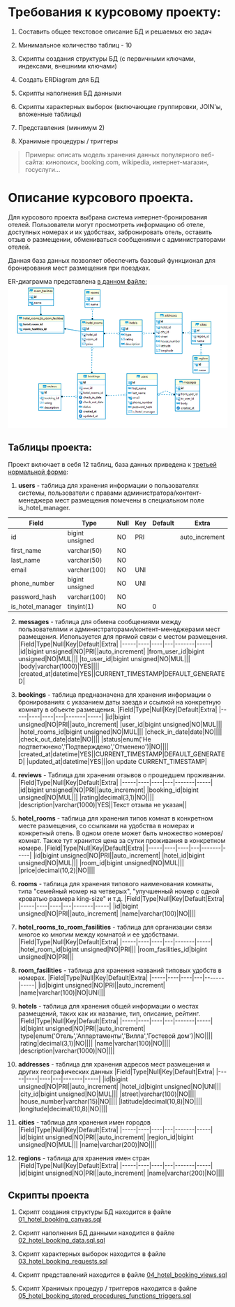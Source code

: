 # Требования к курсовому проекту:

1. Составить общее текстовое описание БД и решаемых ею задач

2. Минимальное количество таблиц - 10

3. Скрипты создания структуры БД (с первичными ключами, индексами, внешними ключами)

4. Создать ERDiagram для БД

5. Скрипты наполнения БД данными

6. Скрипты характерных выборок (включающие группировки, JOIN'ы, вложенные таблицы)

7. Представления (минимум 2)

8. Хранимые процедуры / триггеры

> Примеры: описать модель хранения данных популярного веб-сайта: кинопоиск, booking.com, wikipedia, интернет-магазин, госуслуги...

# Описание курсового проекта.

Для курсового проекта выбрана система интернет-бронирования отелей. Пользователи могут просмотреть информацию об отеле, доступных номерах и их удобствах, забронировать отель, оставить отзыв о размещении, обмениваться сообщениями с администраторами отелей.

Данная база данных позволяет обеспечить базовый функционал для бронирования мест размещения при поездках.

ER-диаграмма представлена [в данном файле: ](https://github.com/Roman-R2/MySQL_basic/blob/main/lesson%201z%20-%20Course%20work/ER_Diagram.png)
![ER диаграмма проекта](https://raw.githubusercontent.com/Roman-R2/MySQL_basic/main/lesson%201z%20-%20Course%20work/ER_Diagram.png)

## Таблицы проекта:

Проект включает в себя 12 таблиц, база данных приведена к [третьей нормальной форме](https://ru.wikipedia.org/wiki/%D0%9D%D0%BE%D1%80%D0%BC%D0%B0%D0%BB%D1%8C%D0%BD%D0%B0%D1%8F_%D1%84%D0%BE%D1%80%D0%BC%D0%B0):

1. **users** - таблица для хранения информации о пользователях системы, пользователи с правами администратора/контент-менеджера мест размещения помечены в специальном поле is_hotel_manager.

|Field|Type|Null|Key|Default|Extra|
|-----|----|----|---|-------|-----|
|id|bigint unsigned|NO|PRI||auto_increment|
|first_name|varchar(50)|NO||||
|last_name|varchar(50)|NO||||
|email|varchar(100)|NO|UNI|||
|phone_number|bigint unsigned|NO|UNI|||
|password_hash|varchar(100)|NO||||
|is_hotel_manager|tinyint(1)|NO||0||

2. **messages** - таблица для обмена сообщениями между пользователями и администраторами/контент-менеджерами мест размещения. Используется для прямой связи с местом размещения.
|Field|Type|Null|Key|Default|Extra|
|-----|----|----|---|-------|-----|
|id|bigint unsigned|NO|PRI||auto_increment|
|from_user_id|bigint unsigned|NO|MUL|||
|to_user_id|bigint unsigned|NO|MUL|||
|body|varchar(1000)|YES||||
|created_at|datetime|YES||CURRENT_TIMESTAMP|DEFAULT_GENERATED|

3. **bookings** - таблица предназначена для хранения информации о бронированиях с указанием даты заезда и ссылкой на конкретную комнату в объекте размещения.
|Field|Type|Null|Key|Default|Extra|
|-----|----|----|---|-------|-----|
|id|bigint unsigned|NO|PRI||auto_increment|
|user_id|bigint unsigned|NO|MUL|||
|hotel_rooms_id|bigint unsigned|NO|MUL|||
|check_in_date|date|NO||||
|check_out_date|date|NO||||
|status|enum('Не подтветжнено','Подтверждено','Отменено')|NO||||
|created_at|datetime|YES||CURRENT_TIMESTAMP|DEFAULT_GENERATED|
|updated_at|datetime|YES|||on update CURRENT_TIMESTAMP|

4. **reviews** - Таблица для хранения отзывов о прошедшем проживании.
|Field|Type|Null|Key|Default|Extra|
|-----|----|----|---|-------|-----|
|id|bigint unsigned|NO|PRI||auto_increment|
|booking_id|bigint unsigned|NO|MUL|||
|rating|decimal(3,1)|NO||||
|description|varchar(1000)|YES||Текст отзыва не указан||

5. **hotel_rooms** - таблица для хранения типов комнат в конкретном месте размещения, со ссылками на удобства в номерах и конкретный отель. В одном отеле может быть множество номеров/комнат. Также тут хранится цена за сутки проживания в конкретном номере.
|Field|Type|Null|Key|Default|Extra|
|-----|----|----|---|-------|-----|
|id|bigint unsigned|NO|PRI||auto_increment|
|hotel_id|bigint unsigned|NO|MUL|||
|room_id|bigint unsigned|NO|MUL|||
|price|decimal(10,2)|NO||||


6. **rooms** - таблица для хранения типового наименования комнаты, типа "семейный номер на четверых", "улучшенный номер с одной кроватью размера king-size" и т.д.
|Field|Type|Null|Key|Default|Extra|
|-----|----|----|---|-------|-----|
|id|bigint unsigned|NO|PRI||auto_increment|
|name|varchar(100)|NO||||


7. **hotel_rooms_to_room_fasilities** - таблица для организации связи многое ко многим между комнатой и ее удобствами.
|Field|Type|Null|Key|Default|Extra|
|-----|----|----|---|-------|-----|
|hotel_room_id|bigint unsigned|NO|PRI|||
|room_fasilities_id|bigint unsigned|NO|PRI|||


8. **room_fasilities** - таблица для хранения названий типовых удобств в номерах.
|Field|Type|Null|Key|Default|Extra|
|-----|----|----|---|-------|-----|
|id|bigint unsigned|NO|PRI||auto_increment|
|name|varchar(100)|NO|UNI|||


9. **hotels** - таблица для хранения общей информации о местах размещений, таких как их название, тип, описание, рейтинг.
|Field|Type|Null|Key|Default|Extra|
|-----|----|----|---|-------|-----|
|id|bigint unsigned|NO|PRI||auto_increment|
|type|enum('Отель','Аппартаменты','Вилла','Гостевой дом')|NO||||
|rating|decimal(3,1)|NO||||
|name|varchar(100)|NO||||
|description|varchar(1000)|NO||||


10. **addresses** - таблица для хранения адресов мест размещения и других географических данных
|Field|Type|Null|Key|Default|Extra|
|-----|----|----|---|-------|-----|
|id|bigint unsigned|NO|PRI||auto_increment|
|hotel_id|bigint unsigned|NO|UNI|||
|city_id|bigint unsigned|NO|MUL|||
|street|varchar(100)|NO||||
|house_number|varchar(15)|NO||||
|latitude|decimal(10,8)|NO||||
|longitude|decimal(10,8)|NO||||


11. **cities** - таблица для хранения имен городов
|Field|Type|Null|Key|Default|Extra|
|-----|----|----|---|-------|-----|
|id|bigint unsigned|NO|PRI||auto_increment|
|region_id|bigint unsigned|NO|MUL|||
|name|varchar(200)|NO||||


12. **regions** - таблица для хранения имен стран
|Field|Type|Null|Key|Default|Extra|
|-----|----|----|---|-------|-----|
|id|bigint unsigned|NO|PRI||auto_increment|
|name|varchar(200)|NO||||



## Скрипты проекта

1. Скрипт создания структуры БД находится в файле [01_hotel_booking_canvas.sql](https://github.com/Roman-R2/MySQL_basic/blob/main/lesson%201z%20-%20Course%20work/01_hotel_booking_canvas.sql)

2. Скрипт наполнения БД данными находится в файле [02_hotel_booking_data.sql.sql](https://github.com/Roman-R2/MySQL_basic/blob/main/lesson%201z%20-%20Course%20work/02_hotel_booking_data.sql)

3. Скрипт характерных выборок находится в файле [03_hotel_booking_requests.sql](https://github.com/Roman-R2/MySQL_basic/blob/main/lesson%201z%20-%20Course%20work/03_hotel_booking_requests.sql)

4. Скрипт представлений находится в файле [04_hotel_booking_views.sql](https://github.com/Roman-R2/MySQL_basic/blob/main/lesson%201z%20-%20Course%20work/04_hotel_booking_views.sql)

5. Скрипт Хранимых процедур / триггеров находится в файле [05_hotel_booking_stored_procedures_functions_triggers.sql](https://github.com/Roman-R2/MySQL_basic/blob/main/lesson%201z%20-%20Course%20work/05_hotel_booking_stored_procedures_functions_triggers.sql)